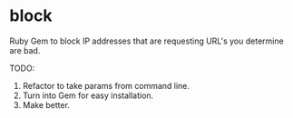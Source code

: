 block
=====

Ruby Gem to block  IP addresses that are requesting URL's you determine are bad.

TODO:

1. Refactor to take params from command line.
2. Turn into Gem for easy installation.
3. Make better.
